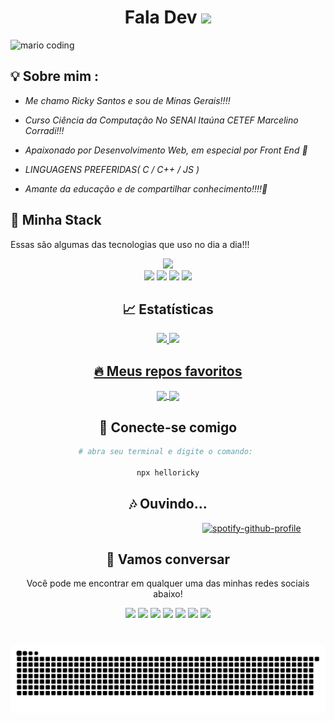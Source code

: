 <h1 align="center" >Fala Dev  <img src="https://media.giphy.com/media/hvRJCLFzcasrR4ia7z/giphy.gif" width="30px"></h1>

![mario coding](https://i.imgur.com/1ZvVkDc.gif)

## 💡 Sobre mim :
 - *Me chamo Ricky Santos e sou de Minas Gerais!!!!* 

 - *Curso Ciência da Computação No SENAI Itaúna CETEF Marcelino Corradi!!!* 
 
 - *Apaixonado por Desenvolvimento Web, em especial por Front End 💙* 
 
 - *LINGUAGENS PREFERIDAS( C / C++ / JS )*
 
 - *Amante da educação e de compartilhar conhecimento!!!!💙* 


## 🔮 Minha Stack
 Essas são algumas das tecnologias que uso no dia a dia!!!

<div align="center">
<img src="https://raw.githubusercontent.com/Borrus-sudo/awesome-stack/master/examples/themes/omni.svg" width="550">


<div align="center">
 <img src="https://media3.giphy.com/media/ln7z2eWriiQAllfVcn/200w.webp" width="100">      
 <img src="https://i.giphy.com/media/eNAsjO55tPbgaor7ma/200w.webp" width="100">      
 <img src="https://i.giphy.com/media/KzJkzjggfGN5Py6nkT/200.webp" width="100">      
 <img src="https://i.giphy.com/media/IdyAQJVN2kVPNUrojM/200.webp" width="100">      
</div>


## 📈 Estatísticas

<div align="center">
  <a href="https://github.com/ProjectOFtitan">
  <img height="180em" src="https://github-readme-stats.vercel.app/api/top-langs/?username=Ricmaloy&layout=compact&langs_count=7&theme=react&hide_border=true"/>
  <img height="180em" src="https://github-readme-stats.vercel.app/api?username=ProjectOFtitan&show_icons=true&theme=react&include_all_commits=true&count_private=true&hide_border=true"/>
</div>

## 🔥 Meus repos favoritos

<div align="center">
 <a href="https://github.com/Ricmaloy/FalaDev">
  <img align="center" src="https://github-readme-stats.vercel.app/api/pin/?username=Ricmaloy&repo=FalaDev&theme=react&hide_border=true" />
</a>
<a href="https://github.com/Ricmaloy/NLW-7">
  <img align="center" src="https://github-readme-stats.vercel.app/api/pin/?username=Ricmaloy&repo=NLW-7&theme=react&hide_border=true" />
</a>
</div>
 
## 🍻 Conecte-se comigo

```bash
# abra seu terminal e digite o comando: 
 
npx helloricky
```
 
## 🎶 Ouvindo...
 
&nbsp;&nbsp;&nbsp;&nbsp;&nbsp;&nbsp;&nbsp;&nbsp;&nbsp;&nbsp;&nbsp;&nbsp;&nbsp;&nbsp;&nbsp;&nbsp;&nbsp;&nbsp;&nbsp;&nbsp;&nbsp;&nbsp;&nbsp;&nbsp;&nbsp;&nbsp;&nbsp;&nbsp;&nbsp;&nbsp;&nbsp;&nbsp;&nbsp;&nbsp;&nbsp;&nbsp;&nbsp;&nbsp;&nbsp;&nbsp;&nbsp;&nbsp;&nbsp;&nbsp;&nbsp;&nbsp;&nbsp;&nbsp;&nbsp;&nbsp;&nbsp;&nbsp;&nbsp;&nbsp;&nbsp;&nbsp;&nbsp;&nbsp;&nbsp;&nbsp;&nbsp;&nbsp;&nbsp;&nbsp;&nbsp;&nbsp;&nbsp; [![spotify-github-profile](https://spotify-github-profile.vercel.app/api/view?uid=12146821908&cover_image=true&theme=default&bar_color_cover=true)](https://spotify-github-profile.vercel.app/api/view?uid=12146821908&redirect=true)

## :speech_balloon: Vamos conversar  

Você pode me encontrar em qualquer uma das minhas redes sociais abaixo! 

<div align="center">
<a href="https://twitter.com/hikil4rio" target="_blank"><img src="https://img.shields.io/badge/Twitter-2CA5E0?style=for-the-badge&logo=twitter&logoColor=white" target="_blank"></a>  <a href="https://github.com/ProjectOFtitan"><img src="https://img.shields.io/badge/-Github-%23333?style=for-the-badge&logo=github&logoColor=white" target="_blank"></a>  <a href="https://www.instagram.com/henriquesantos__s/" target="_blank"><img src="https://img.shields.io/badge/-Instagram-%23E4405F?style=for-the-badge&logo=instagram&logoColor=white" target="_blank"></a>  <a href="https://ProjectOftitan.com" target="_blank"><img src="https://img.shields.io/badge/Website-7289DA?style=for-the-badge&logo=googlechrome&logoColor=white" target="_blank"></a>  <a href="mailto:contato.henriqueclum@gmail.com"><img src="https://img.shields.io/badge/-Gmail-ff9800?style=for-the-badge&logo=gmail&logoColor=white" target="_blank"></a>  <a href="https://www.linkedin.com/in/henrique-clum-4112b119a/" target="_blank"><img src="https://img.shields.io/badge/-LinkedIn-%230077B5?style=for-the-badge&logo=linkedin&logoColor=white" target="_blank"></a>  <a href="https://www.twitch.tv/lksmineiro" target="_blank"><img src="https://img.shields.io/badge/Twitch-9146FF?style=for-the-badge&logo=twitch&logoColor=white" target="_blank"></a>
</div>
 
#
 
![Snake animation](https://github.com/Ricmaloy/Ricmaloy/blob/output/github-contribution-grid-snake.svg)
